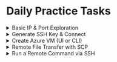 
# Daily Practice Tasks


<details>
<summary> Basic IP & Port Exploration  </summary>



To view your local IP address:
```bash
ifconfig
```
Quickly displays all listening TCP and UDP ports on the system without resolving names, providing a fast and clear view of active network sockets.
```bash
ss -tuln
```

`127.0.0.1:22` means the SSH service is listening on port 22,
but only accepts connections from the local machine (localhost).
127.0.0.1 is the loopback IP, and 22 is the default SSH port.

</details>


<details>
<summary> Generate SSH Key & Connect  </summary>
 

The `ssh-keygen` command is used to create an SSH key pair:

- 🔐 **Private key** – stays on your local machine
- 🔓 **Public key** – copied to the remote server

These keys allow secure, passwordless authentication over SSH.

```bash
ssh-keygen
```

Creating an RSA key
- `-t rsa` = Specifies the type of key to generate
- `-b 4096` =  Sets the strength of the key to 4096 bits
- `-f` =  Defines the file path and name to save the key
```bash
ssh-keygen -t rsa -b 4096 -f ~/.ssh/id_rsa
```

#### We can continue after completing the [Create Azure VM (UI or CLI)](#create-azure-vm-ui-or-cli) task.


Use `ssh-copy-id` (or manual `scp`) to copy your public key to a remote VM. 

```az
ssh yosef@<vm-ip>
```
To Connect to the VM we using the `ssh`

```az
ssh yosef@<vm-ip>
```

</details>


<details>
<summary> Create Azure VM (UI or CLI)  </summary>

 
Before creating a virtual machine, we need to create a new resource group that will contain the VM:

```bash
az login --tenant `TENANT_ID`

az group create --name vm-rg --location westeurope
```

Now we can create the virtual machine:



```bash
az vm create \
>   --resource-group vm-rg \
>   --name myLinuxVM \
>   --image Ubuntu2204 \
min-user>   --admin-username yosef \
>   --authentication-type ssh \
>   --ssh-key-values "$(cat ~/.ssh/id_rsa.pub)" \
->   --size Standard_B1s \
>   --location westeurope
```

Once the VM is created, we should verify that SSH (port 22) is open.
Use the following command to list all NSG (Network Security Group) rules:

```bash
az network nsg rule list \
esource->   --resource-group vm-rg \
>   --nsg-name myLinuxVMNSG \
>   --output table
```




</details>


<details>
<summary> Remote File Transfer with SCP   </summary>



To transfer files between your **local machine** and the **VM**, we use the `scp` (Secure Copy) command.  
It works over SSH and allows both uploading and downloading files securely.

---

Create a dummy file on your **local machine**:
```bash
echo "Hello from my machine!" > myfile.txt
```
Upload the file to your VM:
```bash
scp myfile.txt yosef@<vm-ip>:/home/yosef/
```


Create a local folder to download into:
```bash
mkdir downloads
```

Download the file back from the VM:
```bash
scp yosef@<vm-ip>:/home/yosef/myfile.txt ./downloads/
```
Verify On your local machine:
```bash
cat downloads/myfile.txt
```

Verify On the VM:
```bash
cat ~/myfile.txt
```


</details>

<details>
<summary> Run a Remote Command via SSH </summary>
 

To run a command remotely without logging in manually, use the `ssh -t` command:



```bash
ssh -t yosef@<vm-ip> "uptime"
ssh -t yosef@<vm-ip> "df -h"
ssh -t yosef@<vm-ip> "ls -l /home/yosef"
```
Redirecting the output to a local file

```bash
ssh -t yosef@<vm-ip> "df -h"> vm_disk_usage.txt
```




</details>